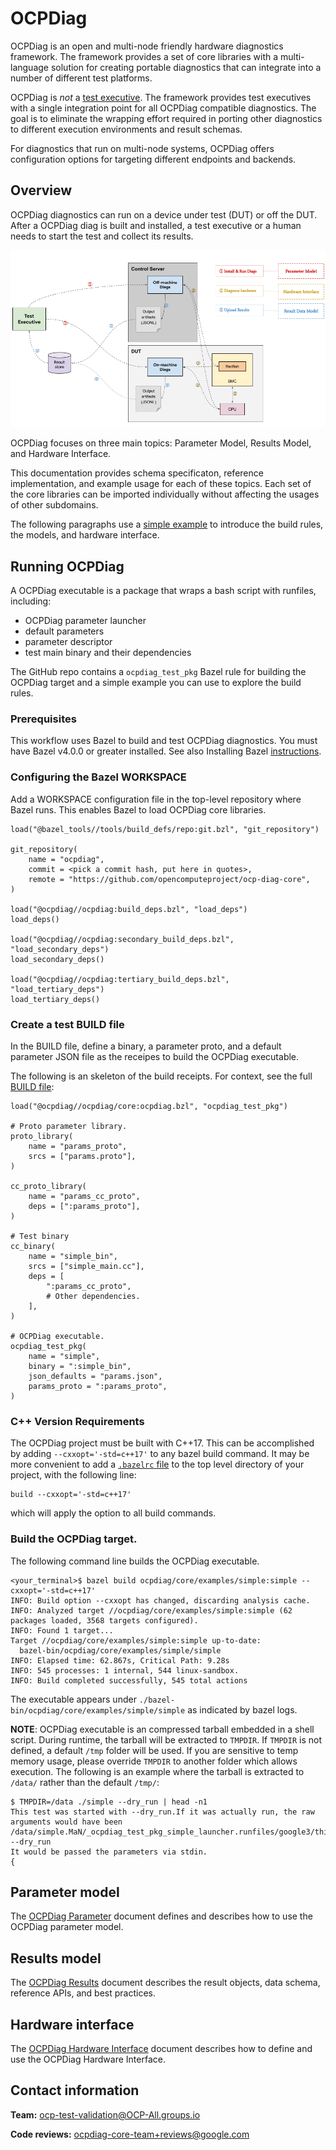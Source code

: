 # OCPDiag



<!--*
freshness: { owner: 'yuanlinw' reviewed: '2022-03-22' }
*-->

OCPDiag is an open and multi-node friendly hardware diagnostics framework. The
framework provides a set of core libraries with a multi-language solution for
creating portable diagnostics that can integrate into a number of different test
platforms.

OCPDiag is *not* a
[test executive](https://en.wikipedia.org/wiki/Test_execution_engine). The
framework provides test executives with a single integration point for all
OCPDiag compatible diagnostics. The goal is to eliminate the wrapping effort
required in porting other diagnostics to different execution environments and
result schemas.

For diagnostics that run on multi-node systems, OCPDiag offers configuration
options for targeting different endpoints and backends.

## Overview

OCPDiag diagnostics can run on a device under test (DUT) or off the DUT. After a
OCPDiag diag is built and installed, a test executive or a human needs to start
the test and collect its results.

![OCPDiag workflow](/ocpdiag/g3doc/ocpdiag_workflow.png)

OCPDiag focuses on three main topics: Parameter Model, Results Model, and
Hardware Interface.

This documentation provides schema specificaton, reference implementation, and
example usage for each of these topics. Each set of the core libraries can be
imported individually without affecting the usages of other subdomains.

The following paragraphs use a [simple example](ocpdiag/core/examples/simple/)
to introduce the build rules, the models, and hardware interface.

## Running OCPDiag

A OCPDiag executable is a package that wraps a bash script with runfiles,
including:

*   OCPDiag parameter launcher
*   default parameters
*   parameter descriptor
*   test main binary and their dependencies

The GitHub repo contains a
`ocpdiag_test_pkg` Bazel rule for building the OCPDiag target and a simple example
you can use to explore the build rules.

### Prerequisites

This workflow uses Bazel to build and test OCPDiag diagnostics. You must have
Bazel v4.0.0 or greater installed. See also Installing Bazel [instructions](https://docs.bazel.build/versions/main/install.html).


### Configuring the Bazel WORKSPACE

Add a WORKSPACE configuration file in the top-level repository where Bazel runs.
This enables Bazel to load OCPDiag core libraries.

```WORKSPACE
load("@bazel_tools//tools/build_defs/repo:git.bzl", "git_repository")

git_repository(
    name = "ocpdiag",
    commit = <pick a commit hash, put here in quotes>,
    remote = "https://github.com/opencomputeproject/ocp-diag-core",
)

load("@ocpdiag//ocpdiag:build_deps.bzl", "load_deps")
load_deps()

load("@ocpdiag//ocpdiag:secondary_build_deps.bzl", "load_secondary_deps")
load_secondary_deps()

load("@ocpdiag//ocpdiag:tertiary_build_deps.bzl", "load_tertiary_deps")
load_tertiary_deps()
```



### Create a test BUILD file

In the BUILD file, define a binary, a parameter proto, and a default parameter
JSON file as the receipes to build the OCPDiag executable.

The following is an skeleton of the build receipts. For context, see the full
[BUILD file](/ocpdiag/core/examples/simple/BUILD):

```BUILD
load("@ocpdiag//ocpdiag/core:ocpdiag.bzl", "ocpdiag_test_pkg")

# Proto parameter library.
proto_library(
    name = "params_proto",
    srcs = ["params.proto"],
)

cc_proto_library(
    name = "params_cc_proto",
    deps = [":params_proto"],
)

# Test binary
cc_binary(
    name = "simple_bin",
    srcs = ["simple_main.cc"],
    deps = [
        ":params_cc_proto",
        # Other dependencies.
    ],
)

# OCPDiag executable.
ocpdiag_test_pkg(
    name = "simple",
    binary = ":simple_bin",
    json_defaults = "params.json",
    params_proto = ":params_proto",
)
```
### C++ Version Requirements

The OCPDiag project must be built with C++17. This can be accomplished by
adding `--cxxopt='-std=c++17'` to any bazel build command. It may be more
convenient to add a [`.bazelrc` file](https://docs.bazel.build/versions/main/guide.html#bazelrc-the-bazel-configuration-file) to the top level directory of your
project, with the following line:

```
build --cxxopt='-std=c++17'
```

which will apply the option to all build commands.

### Build the OCPDiag target.

The following command line builds the OCPDiag executable.

```shell
<your_terminal>$ bazel build ocpdiag/core/examples/simple:simple --cxxopt='-std=c++17'
INFO: Build option --cxxopt has changed, discarding analysis cache.
INFO: Analyzed target //ocpdiag/core/examples/simple:simple (62 packages loaded, 3568 targets configured).
INFO: Found 1 target...
Target //ocpdiag/core/examples/simple:simple up-to-date:
  bazel-bin/ocpdiag/core/examples/simple/simple
INFO: Elapsed time: 62.867s, Critical Path: 9.28s
INFO: 545 processes: 1 internal, 544 linux-sandbox.
INFO: Build completed successfully, 545 total actions
```

The executable appears under `./bazel-bin/ocpdiag/core/examples/simple/simple` as indicated by bazel logs.

**NOTE**: OCPDiag executable is an compressed tarball embedded in a shell script.
During runtime, the tarball will be extracted to `TMPDIR`. If `TMPDIR` is not
defined, a default `/tmp` folder will be used. If you are sensitive to temp
memory usage, please override `TMPDIR` to another folder which allows execution.
The following is an example where the tarball is extracted to `/data/` rather
than the default `/tmp/`:

```
$ TMPDIR=/data ./simple --dry_run | head -n1
This test was started with --dry_run.If it was actually run, the raw arguments would have been
/data/simple.MaN/_ocpdiag_test_pkg_simple_launcher.runfiles/google3/third_party/ocpdiag/core/examples/simple/simple_bin --dry_run
It would be passed the parameters via stdin.
{
```

## Parameter model

The [OCPDiag Parameter](/ocpdiag/g3doc/parameter.md) document defines
and describes how to use the OCPDiag parameter model.

## Results model

The [OCPDiag Results](/ocpdiag/g3doc/results.md) document describes
the result objects, data schema, reference APIs, and best practices.

## Hardware interface

The [OCPDiag Hardware Interface](/ocpdiag/g3doc/hardware_interface.md)
document describes how to define and use the OCPDiag Hardware Interface.

## Contact information

**Team:** ocp-test-validation@OCP-All.groups.io

**Code reviews:** ocpdiag-core-team+reviews@google.com

